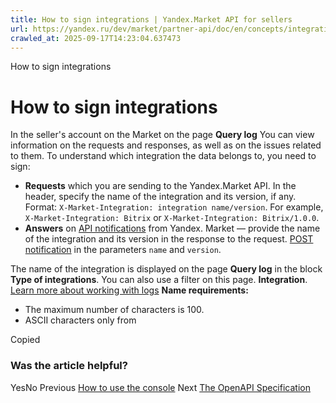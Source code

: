 ```yaml
---
title: How to sign integrations | Yandex.Market API for sellers
url: https://yandex.ru/dev/market/partner-api/doc/en/concepts/integration-signing
crawled_at: 2025-09-17T14:23:04.637473
---
```


How to sign integrations
# How to sign integrations
In the seller's account on the Market on the page **Query log** You can view information on the requests and responses, as well as on the issues related to them. To understand which integration the data belongs to, you need to sign:
  * **Requests** which you are sending to the Yandex.Market API. In the header, specify the name of the integration and its version, if any.
Format: `X-Market-Integration: integration name/version`.
For example, `X-Market-Integration: Bitrix` or `X-Market-Integration: Bitrix/1.0.0`.
  * **Answers** on [API notifications](https://yandex.ru/dev/market/partner-api/doc/en/concepts/en/push-notifications/reference/sendNotification) from Yandex. Market — provide the name of the integration and its version in the response to the request. [POST notification](https://yandex.ru/dev/market/partner-api/doc/en/concepts/en/push-notifications/reference/sendNotification) in the parameters `name` and `version`.


The name of the integration is displayed on the page **Query log** in the block **Type of integrations**. You can also use a filter on this page. **Integration**. [Learn more about working with logs](https://yandex.ru/dev/market/partner-api/doc/en/concepts/en/concepts/debug)
**Name requirements:**
  * The maximum number of characters is 100.
  * ASCII characters only from 


Copied
### Was the article helpful?
YesNo
Previous
[How to use the console](https://yandex.ru/dev/market/partner-api/doc/en/concepts/en/console)
Next
[The OpenAPI Specification](https://yandex.ru/dev/market/partner-api/doc/en/concepts/en/concepts/openapi)
